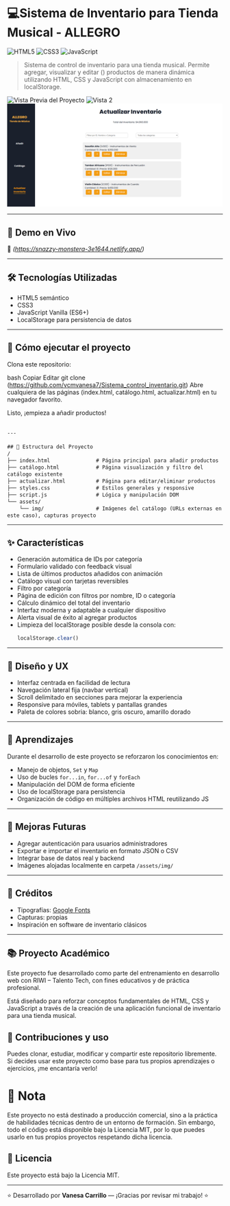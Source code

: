 # 💻​ Sistema de Inventario para Tienda Musical - ALLEGRO

![HTML5](assets/img/Previsualización-HTML.png)
![CSS3](assets/img/previsualización-CSS.png)
![JavaScript](assets/img/Previsualización-JS.png)

> Sistema de control de inventario para una tienda musical. Permite agregar, visualizar y editar () productos de manera dinámica utilizando HTML, CSS y JavaScript con almacenamiento en localStorage.

![Vista Previa del Proyecto](assets/img/Añadir.png)
![Vista 2](assets/img/Catálogo.png)
![Vista 3](assets/img/Actualizar-inventario.png)

---

## 🔗 Demo en Vivo

🚧 *(https://snazzy-monstera-3e1644.netlify.app/)*

---

## 🛠️ Tecnologías Utilizadas

- HTML5 semántico
- CSS3
- JavaScript Vanilla (ES6+)
- LocalStorage para persistencia de datos

---

## 🧪 Cómo ejecutar el proyecto
Clona este repositorio:

bash
Copiar
Editar
git clone (https://github.com/vcmvanesa7/Sistema_control_inventario.git)
Abre cualquiera de las páginas (index.html, catálogo.html, actualizar.html) en tu navegador favorito.

Listo, ¡empieza a añadir productos!


```

---

## 📁 Estructura del Proyecto
/
├── index.html               # Página principal para añadir productos
├── catálogo.html            # Página visualización y filtro del catálogo existente
├── actualizar.html          # Página para editar/eliminar productos
├── styles.css               # Estilos generales y responsive
├── script.js                # Lógica y manipulación DOM
└── assets/
    └── img/                 # Imágenes del catálogo (URLs externas en este caso), capturas proyecto
```

---

## ✨ Características

- Generación automática de IDs por categoría
- Formulario validado con feedback visual
- Lista de últimos productos añadidos con animación
- Catálogo visual con tarjetas reversibles
- Filtro por categoría
- Página de edición con filtros por nombre, ID o categoría
- Cálculo dinámico del total del inventario
- Interfaz moderna y adaptable a cualquier dispositivo
- Alerta visual de éxito al agregar productos
- Limpieza del localStorage posible desde la consola con:
  ```js
  localStorage.clear()
  ```

---

## 🎨 Diseño y UX

- Interfaz centrada en facilidad de lectura
- Navegación lateral fija (navbar vertical)
- Scroll delimitado en secciones para mejorar la experiencia
- Responsive para móviles, tablets y pantallas grandes
- Paleta de colores sobria: blanco, gris oscuro, amarillo dorado

---

## 🧠 Aprendizajes

Durante el desarrollo de este proyecto se reforzaron los conocimientos en:

- Manejo de objetos, `Set` y `Map`
- Uso de bucles `for...in`, `for...of` y `forEach`
- Manipulación del DOM de forma eficiente
- Uso de localStorage para persistencia
- Organización de código en múltiples archivos HTML reutilizando JS

---

## 🚀 Mejoras Futuras

- Agregar autenticación para usuarios administradores
- Exportar e importar el inventario en formato JSON o CSV
- Integrar base de datos real y backend
- Imágenes alojadas localmente en carpeta `/assets/img/`

---

## 🙏 Créditos

- Tipografías: [Google Fonts](https://fonts.google.com/)
- Capturas: propias
- Inspiración en software de inventario clásicos

---

## 📚 Proyecto Académico
Este proyecto fue desarrollado como parte del entrenamiento en desarrollo web con RIWI – Talento Tech, con fines educativos y de práctica profesional.

Está diseñado para reforzar conceptos fundamentales de HTML, CSS y JavaScript a través de la creación de una aplicación funcional de inventario para una tienda musical.

## 🤝 Contribuciones y uso
Puedes clonar, estudiar, modificar y compartir este repositorio libremente.
Si decides usar este proyecto como base para tus propios aprendizajes o ejercicios, ¡me encantaría verlo!

#  📌 Nota
Este proyecto no está destinado a producción comercial, sino a la práctica de habilidades técnicas dentro de un entorno de formación.
Sin embargo, todo el código está disponible bajo la Licencia MIT, por lo que puedes usarlo en tus propios proyectos respetando dicha licencia.

## 📄 Licencia
Este proyecto está bajo la Licencia MIT.

---

⭐️ Desarrollado por **Vanesa Carrillo** — ¡Gracias por revisar mi trabajo! ⭐️
